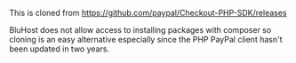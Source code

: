 This is cloned from https://github.com/paypal/Checkout-PHP-SDK/releases

BluHost does not allow access to installing packages with composer so cloning is an easy alternative especially since the PHP PayPal client hasn't been updated in two years.